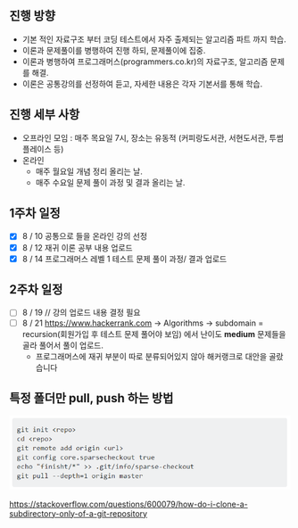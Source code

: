 ## 진행 방향
- 기본 적인 자료구조 부터 코딩 테스트에서 자주 출제되는 알고리즘 파트 까지 학습.
- 이론과 문제풀이를 병행하여 진행 하되, 문제풀이에 집중.
- 이론과 병행하여 프로그래머스(programmers.co.kr)의 자료구조, 알고리즘 문제를 해결.
- 이론은 공통강의를 선정하여 듣고,  자세한 내용은 각자 기본서를 통해 학습. 

## 진행 세부 사항
- 오프라인 모임 : 매주 목요일 7시, 장소는 유동적 (커피랑도서관, 서현도서관, 투썸플레이스 등)
- 온라인
	- 매주 월요일 개념 정리 올리는 날.
	- 매주 수요일 문제 풀이 과정 및 결과 올리는 날.

## 1주차 일정
- [x] 8 / 10 공통으로 들을 온라인 강의 선정 
- [x] 8 / 12 재귀 이론 공부 내용 업로드
- [x] 8 / 14  프로그래머스 레벨 1 테스트 문제 풀이 과정/ 결과 업로드 

## 2주차 일정
- [ ] 8 / 19 // 강의 업로드 내용 결정 필요
- [ ] 8 / 21 https://www.hackerrank.com -> Algorithms -> subdomain = recursion(회원가입 후 테스트 문제 풀어야 보임) 에서 난이도 **medium** 문제들을 골라 풀어서 풀이 업로드.  
  - 프로그래머스에 재귀 부분이 따로 분류되어있지 않아 해커랭크로 대안을 골랐습니다

## 특정 폴더만 pull, push 하는 방법
![](images/특정폴더git.png)

https://stackoverflow.com/questions/600079/how-do-i-clone-a-subdirectory-only-of-a-git-repository

